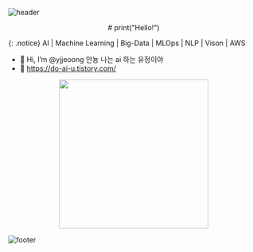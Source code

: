 ![header](https://capsule-render.vercel.app/api?type=Wave&color=0:FFDEF9,100:CB52B3&height=150&section=header&text=👉Yu-JE👀NG👈&desc=💟WELCOME💟&fontAlignY=15&descAlignY=40&fontSize=30&fontColor=FFFFFF&animation=scaleIn)
<center> # print("Hello!") </center>

{: .notice} AI  |  Machine Learning  |  Big-Data  |  MLOps  |  NLP  |  Vison  |  AWS

- 👋 Hi, I’m @yjjeoong 안뇽 나는 ai 하는 유정이야
- 👀 https://do-ai-u.tistory.com/ 


<center><img src ='https://user-images.githubusercontent.com/101859584/229667058-1e7654f3-e7a9-4436-97b3-4ca1e4e6d646.png' width ="300" height="300"></center>

![footer](https://capsule-render.vercel.app/api?type=Wave&color=0:FFDEF9,100:CB52B3&height=80&section=footer)
<!---
yjjeoong/yjjeoong is a ✨ special ✨ repository because its `README.md` (this file) appears on your GitHub profile.
You can click the Preview link to take a look at your changes.
--->

